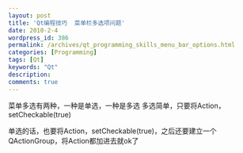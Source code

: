 ```yaml
---
layout: post
title: 'Qt编程技巧  菜单栏多选项问题'
date: 2010-2-4
wordpress_id: 386
permalink: /archives/qt_programming_skills_menu_bar_options.html
categories: [Programming]
tags: [Qt]
keywords: "Qt"
description: 
comments: true
---
```


菜单多选有两种，一种是单选，一种是多选
多选简单，只要将Action，setCheckable(true)

单选的话，也要将Action，setCheckable(true)，之后还要建立一个QActionGroup，将Action都加进去就ok了
